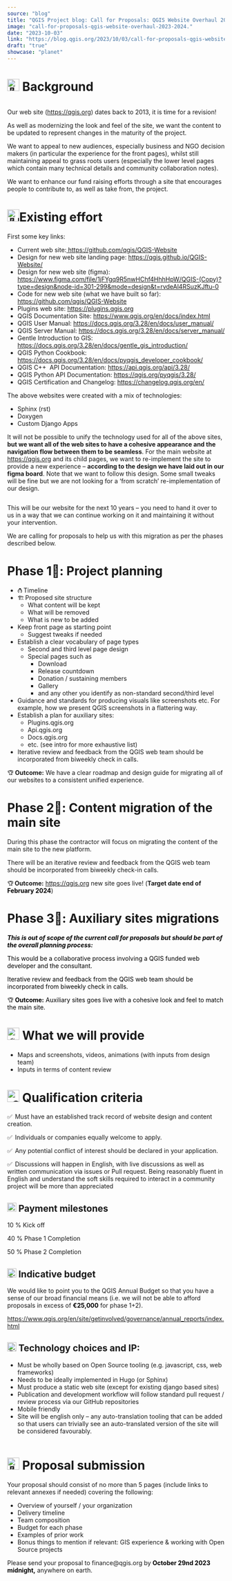 ```yaml
---
source: "blog"
title: "QGIS Project blog: Call for Proposals: QGIS Website Overhaul 2023/2024"
image: "call-for-proposals-qgis-website-overhaul-2023-2024."
date: "2023-10-03"
link: "https://blog.qgis.org/2023/10/03/call-for-proposals-qgis-website-overhaul-2023-2024/"
draft: "true"
showcase: "planet"
---
```


<h1 class="wp-block-heading"><img src="https://s0.wp.com/wp-content/mu-plugins/wpcom-smileys/twemoji/2/72x72/1f4d2.png" alt="📒" class="wp-smiley" style="height: 1em; max-height: 1em;" /> Background</h1>



<figure class="wp-block-image"><a href="https://lh6.googleusercontent.com/hDASS4X9bsAQTS6qxzJ-srPESLjLQKQeG6nMB_aVvDuWFuEZp76YeVC7sm5lwPID--129Na5jcrEXqTjuUtjCXaFxmk4JoNohXp7IZqMiRwB-jb5jU2QV3bs66fXecZqi7yuOGwvWvbz1xEkplhxePQ"><img src="https://lh6.googleusercontent.com/hDASS4X9bsAQTS6qxzJ-srPESLjLQKQeG6nMB_aVvDuWFuEZp76YeVC7sm5lwPID--129Na5jcrEXqTjuUtjCXaFxmk4JoNohXp7IZqMiRwB-jb5jU2QV3bs66fXecZqi7yuOGwvWvbz1xEkplhxePQ" alt="" /></a></figure>



<p>Our web site (<a href="https://qgis.org">https://qgis.org</a>) dates back to 2013, it is time for a revision!</p>



<p>As well as modernizing the look and feel of the site, we want the content to be updated to represent changes in the maturity of the project.</p>



<p>We want to appeal to new audiences, especially business and NGO decision makers (in particular the experience for the front pages), whilst still maintaining appeal to grass roots users (especially the lower level pages which contain many technical details and community collaboration notes).</p>



<p>We want to enhance our fund raising efforts through a site that encourages people to contribute to, as well as take from, the project.</p>



<h1 class="wp-block-heading"><img src="https://s0.wp.com/wp-content/mu-plugins/wpcom-smileys/twemoji/2/72x72/1f3cb-fe0f-200d-2642-fe0f.png" alt="🏋️‍♂️" class="wp-smiley" style="height: 1em; max-height: 1em;" />Existing effort</h1>



<p>First some key links:</p>



<ul>
<li>Current web site:<a href="https://github.com/qgis/QGIS-Website" target="_blank" rel="noreferrer noopener"> https://github.com/qgis/QGIS-Website</a></li>



<li>Design for new web site landing page: <a href="https://qgis.github.io/QGIS-Website/" target="_blank" rel="noreferrer noopener">https://qgis.github.io/QGIS-Website/</a></li>



<li>Design for new web site (figma): <a href="https://www.figma.com/file/1jFYgq9R5nwHChf4HhhHpW/QGIS-(Copy)?type=design&amp;node-id=301-299&amp;mode=design&amp;t=rvdeAl4RSuzKJftu-0" target="_blank" rel="noreferrer noopener">https://www.figma.com/file/1jFYgq9R5nwHChf4HhhHpW/QGIS-(Copy)?type=design&amp;node-id=301-299&amp;mode=design&amp;t=rvdeAl4RSuzKJftu-0</a>&nbsp;</li>



<li>Code for new web site (what we have built so far): <a href="https://github.com/qgis/QGIS-Website" target="_blank" rel="noreferrer noopener">https://github.com/qgis/QGIS-Website</a></li>



<li>Plugins web site: <a href="https://plugins.qgis.org">https://plugins.qgis.org</a></li>



<li>QGIS Documentation Site: <a href="https://www.qgis.org/en/docs/index.html" target="_blank" rel="noreferrer noopener">https://www.qgis.org/en/docs/index.html</a>&nbsp;</li>



<li>QGIS User Manual: <a href="https://docs.qgis.org/3.28/en/docs/user_manual/">https://docs.qgis.org/3.28/en/docs/user_manual/</a></li>



<li>QGIS Server Manual: <a href="https://docs.qgis.org/3.28/en/docs/server_manual/" target="_blank" rel="noreferrer noopener">https://docs.qgis.org/3.28/en/docs/server_manual/</a></li>



<li>Gentle Introduction to GIS: <a href="https://docs.qgis.org/3.28/en/docs/gentle_gis_introduction/" target="_blank" rel="noreferrer noopener">https://docs.qgis.org/3.28/en/docs/gentle_gis_introduction/</a></li>



<li>QGIS Python Cookbook: <a href="https://docs.qgis.org/3.28/en/docs/pyqgis_developer_cookbook/" target="_blank" rel="noreferrer noopener">https://docs.qgis.org/3.28/en/docs/pyqgis_developer_cookbook/</a></li>



<li>QGIS C++&nbsp; API Documentation: <a href="https://api.qgis.org/api/3.28/" target="_blank" rel="noreferrer noopener">https://api.qgis.org/api/3.28/</a></li>



<li>QGIS Python API Documentation: <a href="https://qgis.org/pyqgis/3.28/" target="_blank" rel="noreferrer noopener">https://qgis.org/pyqgis/3.28/</a></li>



<li>QGIS Certification and Changelog: <a href="https://changelog.qgis.org/en/" target="_blank" rel="noreferrer noopener">https://changelog.qgis.org/en/</a></li>
</ul>



<p>The above websites were created with a mix of technologies:</p>



<ul>
<li>Sphinx (rst)</li>



<li>Doxygen</li>



<li>Custom Django Apps</li>
</ul>



<p>It will not be possible to unify the technology used for all of the above sites, <strong>but we want all of the web sites to have a cohesive appearance and the navigation flow between them to be seamless</strong>. For the main website at <a rel="noreferrer noopener" href="https://qgis.org" target="_blank">https://qgis.org</a> and its child pages, we want to re-implement the site to provide a new experience &#8211; <strong>according to the design we have laid out in our figma board</strong>. Note that we want to follow this design. Some small tweaks will be fine but we are not looking for a &#8216;from scratch&#8217; re-implementation of our design.</p>



<figure class="wp-block-image"><a href="https://lh5.googleusercontent.com/1oGZS_bUcspX24wxoAQym54cMm8oTeY9cMiGrkdlMA7mGfscDbbmK38tHD02n35hMfDbUMFYdTyytX9Fahz3z584jVPYCOhTXpjPddG4VAFBtAanUFDP8wCTJpslvFw0LIq3BCSwy6MoqF0U3lm1V1o"><img src="https://lh5.googleusercontent.com/1oGZS_bUcspX24wxoAQym54cMm8oTeY9cMiGrkdlMA7mGfscDbbmK38tHD02n35hMfDbUMFYdTyytX9Fahz3z584jVPYCOhTXpjPddG4VAFBtAanUFDP8wCTJpslvFw0LIq3BCSwy6MoqF0U3lm1V1o" alt="" /></a></figure>



<p>This will be our website for the next 10 years &#8211; you need to hand it over to us in a way that we can continue working on it and maintaining it without your intervention.</p>



<p>We are calling for proposals to help us with this migration as per the phases described below.</p>



<h1 class="wp-block-heading">Phase 1&#x20e3;: Project planning</h1>



<ul>
<li><img src="https://s0.wp.com/wp-content/mu-plugins/wpcom-smileys/twemoji/2/72x72/231a.png" alt="⌚" class="wp-smiley" style="height: 1em; max-height: 1em;" />Timeline</li>



<li><img src="https://s0.wp.com/wp-content/mu-plugins/wpcom-smileys/twemoji/2/72x72/1f3d7.png" alt="🏗" class="wp-smiley" style="height: 1em; max-height: 1em;" /> Proposed site structure
<ul>
<li>What content will be kept</li>



<li>What will be removed</li>



<li>What is new to be added</li>
</ul>
</li>



<li>Keep front page as starting point
<ul>
<li>Suggest tweaks if needed</li>
</ul>
</li>



<li>Establish a clear vocabulary of page types
<ul>
<li>Second and third level page design</li>



<li>Special pages such as
<ul>
<li>Download</li>



<li>Release countdown</li>



<li>Donation / sustaining members</li>



<li>Gallery</li>



<li>and any other you identify as non-standard second/third level</li>
</ul>
</li>
</ul>
</li>



<li>Guidance and standards for producing visuals like screenshots etc. For example, how we present QGIS screenshots in a flattering way.</li>



<li>Establish a plan for auxiliary sites:
<ul>
<li>Plugins.qgis.org</li>



<li>Api.qgis.org</li>



<li>Docs.qgis.org</li>



<li>etc. (see intro for more exhaustive list)</li>
</ul>
</li>



<li>Iterative review and feedback from the QGIS web team should be incorporated from biweekly check in calls.</li>
</ul>



<p><img src="https://s0.wp.com/wp-content/mu-plugins/wpcom-smileys/twemoji/2/72x72/1f3c6.png" alt="🏆" class="wp-smiley" style="height: 1em; max-height: 1em;" /> <strong>Outcome:</strong> We have a clear roadmap and design guide for migrating all of our websites to a consistent unified experience. </p>



<h1 class="wp-block-heading">Phase 2&#x20e3;: Content migration of the main site</h1>



<p>During this phase the contractor will focus on migrating the content of the main site to the new platform.</p>



<p>There will be an iterative review and feedback from the QGIS web team should be incorporated from biweekly check-in calls.</p>



<p><img src="https://s0.wp.com/wp-content/mu-plugins/wpcom-smileys/twemoji/2/72x72/1f3c6.png" alt="🏆" class="wp-smiley" style="height: 1em; max-height: 1em;" /><strong> Outcome:</strong> <a href="https://qgis.org">https://qgis.org</a> new site goes live! (<strong>Target date end of <mark style="background-color:rgba(0, 0, 0, 0)" class="has-inline-color has-vivid-green-cyan-color">February 2024</mark></strong>)</p>



<h1 class="wp-block-heading">Phase 3&#x20e3;: Auxiliary sites migrations</h1>



<p><em><mark style="background-color:rgba(0, 0, 0, 0)" class="has-inline-color has-vivid-cyan-blue-color"><strong>This is out of scope of the current call for proposals but should be part of the overall planning process:</strong></mark></em></p>



<p><mark style="background-color:rgba(0, 0, 0, 0)" class="has-inline-color has-vivid-cyan-blue-color">This would be a collaborative process involving a QGIS funded web developer and the consultant. </mark></p>



<p><mark style="background-color:rgba(0, 0, 0, 0)" class="has-inline-color has-vivid-cyan-blue-color">Iterative review and feedback from the QGIS web team should be incorporated from biweekly check in calls.</mark></p>



<p><img src="https://s0.wp.com/wp-content/mu-plugins/wpcom-smileys/twemoji/2/72x72/1f3c6.png" alt="🏆" class="wp-smiley" style="height: 1em; max-height: 1em;" /> <mark style="background-color:rgba(0, 0, 0, 0)" class="has-inline-color has-vivid-cyan-blue-color"><strong>Outcome:</strong> Auxiliary sites goes live with a cohesive look and feel to match the main site.</mark></p>



<h1 class="wp-block-heading"><img src="https://s0.wp.com/wp-content/mu-plugins/wpcom-smileys/twemoji/2/72x72/2615.png" alt="☕" class="wp-smiley" style="height: 1em; max-height: 1em;" /> What we will provide</h1>



<ul>
<li>Maps and screenshots, videos, animations (with inputs from design team)</li>



<li>Inputs in terms of content review</li>
</ul>



<h1 class="wp-block-heading"><img src="https://s0.wp.com/wp-content/mu-plugins/wpcom-smileys/twemoji/2/72x72/1f393.png" alt="🎓" class="wp-smiley" style="height: 1em; max-height: 1em;" /> Qualification criteria</h1>



<div class="wp-block-group is-layout-constrained wp-block-group-is-layout-constrained"><div class="wp-block-group__inner-container">
<p><img src="https://s0.wp.com/wp-content/mu-plugins/wpcom-smileys/twemoji/2/72x72/2705.png" alt="✅" class="wp-smiley" style="height: 1em; max-height: 1em;" /> Must have an established track record of website design and content creation.</p>



<p><img src="https://s0.wp.com/wp-content/mu-plugins/wpcom-smileys/twemoji/2/72x72/2705.png" alt="✅" class="wp-smiley" style="height: 1em; max-height: 1em;" /> Individuals or companies equally welcome to apply.</p>



<p><img src="https://s0.wp.com/wp-content/mu-plugins/wpcom-smileys/twemoji/2/72x72/2705.png" alt="✅" class="wp-smiley" style="height: 1em; max-height: 1em;" /> Any potential conflict of interest should be declared in your application.</p>



<p><img src="https://s0.wp.com/wp-content/mu-plugins/wpcom-smileys/twemoji/2/72x72/2705.png" alt="✅" class="wp-smiley" style="height: 1em; max-height: 1em;" /> Discussions will happen in English, with live discussions as well as written communication via issues or Pull request. Being reasonably fluent in English and understand the soft skills required to interact in a community project will be more than appreciated</p>
</div></div>



<h2 class="wp-block-heading"><img src="https://s0.wp.com/wp-content/mu-plugins/wpcom-smileys/twemoji/2/72x72/1f5d3.png" alt="🗓" class="wp-smiley" style="height: 1em; max-height: 1em;" /> Payment milestones</h2>



<p>10 % Kick off</p>



<p>40 % Phase 1 Completion</p>



<p>50 % Phase 2 Completion</p>



<h2 class="wp-block-heading"><img src="https://s0.wp.com/wp-content/mu-plugins/wpcom-smileys/twemoji/2/72x72/1f4b8.png" alt="💸" class="wp-smiley" style="height: 1em; max-height: 1em;" /> Indicative budget</h2>



<p>We would like to point you to the QGIS Annual Budget so that you have a sense of our broad financial means (i.e. we will not be able to afford proposals in excess of <strong><mark style="background-color:rgba(0, 0, 0, 0)" class="has-inline-color has-vivid-green-cyan-color">€25,000</mark></strong> for phase 1+2).</p>



<p><a href="https://www.qgis.org/en/site/getinvolved/governance/annual_reports/index.html" rel="nofollow">https://www.qgis.org/en/site/getinvolved/governance/annual_reports/index.html</a></p>



<h2 class="wp-block-heading"><img src="https://s0.wp.com/wp-content/mu-plugins/wpcom-smileys/twemoji/2/72x72/1f469-200d-1f4bb.png" alt="👩‍💻" class="wp-smiley" style="height: 1em; max-height: 1em;" /> Technology choices and IP:</h2>



<ul>
<li>Must be wholly based on Open Source tooling (e.g. javascript, css, web frameworks)</li>



<li>Needs to be ideally implemented in Hugo (or Sphinx)</li>



<li>Must produce a static web site (except for existing django based sites)</li>



<li>Publication and development workflow will follow standard pull request / review process via our GitHub repositories</li>



<li>Mobile friendly</li>



<li>Site will be english only &#8211; any auto-translation tooling that can be added so that users can trivially see an auto-translated version of the site will be considered favourably.</li>
</ul>



<figure class="wp-block-image"><a href="https://lh3.googleusercontent.com/DY5Ukae5M9NRV26JVyK3DZ0kMnEFBIXYwJSMfdCeAIBKhpwDtqUVAz9uulp_MHpDhEDZdPlAS2v-PePvRi3CqzxNx2glD463lqtRmESQCz5d3r8MxvadMFsoh-OXcSN1f7rXGxQbfB0l_GTZabjsDVI"><img src="https://lh3.googleusercontent.com/DY5Ukae5M9NRV26JVyK3DZ0kMnEFBIXYwJSMfdCeAIBKhpwDtqUVAz9uulp_MHpDhEDZdPlAS2v-PePvRi3CqzxNx2glD463lqtRmESQCz5d3r8MxvadMFsoh-OXcSN1f7rXGxQbfB0l_GTZabjsDVI" alt="" /></a></figure>



<h1 class="wp-block-heading"><img src="https://s0.wp.com/wp-content/mu-plugins/wpcom-smileys/twemoji/2/72x72/1f4c3.png" alt="📃" class="wp-smiley" style="height: 1em; max-height: 1em;" /> Proposal submission</h1>



<p>Your proposal should consist of no more than 5 pages (include links to relevant annexes if needed) covering the following:</p>



<ul>
<li>Overview of yourself / your organization</li>



<li>Delivery timeline</li>



<li>Team composition</li>



<li>Budget for each phase</li>



<li>Examples of prior work</li>



<li>Bonus things to mention if relevant: GIS experience &amp; working with Open Source projects</li>
</ul>



<p>Please send your proposal to finance@qgis.org by <strong><mark style="background-color:rgba(0, 0, 0, 0)" class="has-inline-color has-vivid-green-cyan-color">October 29nd 2023 midnight,</mark></strong> anywhere on earth. </p>



<p></p>
